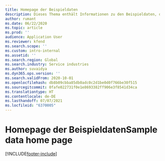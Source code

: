 ```yaml
---
title: Homepage der Beispieldaten
description: Dieses Thema enthält Informationen zu den Beispieldaten, die in Dynamics 365 Project Vorgängen verfügbar sind.
author: rumant
ms.date: 06/22/2020
ms.topic: article
ms.prod: ''
audience: Application User
ms.reviewer: kfend
ms.search.scope: ''
ms.custom: intro-internal
ms.assetid: ''
ms.search.region: Global
ms.search.industry: Service industries
ms.author: suvaidya
ms.dyn365.ops.version: ''
ms.search.validFrom: 2020-10-01
ms.openlocfilehash: db8b09cbba85db0adc0c2d1be0d0f766be30f515
ms.sourcegitcommit: 0fafe022731f0e1e8693382ff906e3f8541d34ca
ms.translationtype: HT
ms.contentlocale: de-DE
ms.lasthandoff: 07/07/2021
ms.locfileid: "6370005"
---
```

# <a name="sample-data-home-page"></a><span data-ttu-id="bae35-103">Homepage der Beispieldaten</span><span class="sxs-lookup"><span data-stu-id="bae35-103">Sample data home page</span></span>


[!INCLUDE[footer-include](../includes/footer-banner.md)]